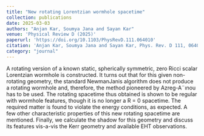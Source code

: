```yaml
---
title: "New rotating Lorentzian wormhole spacetime"
collection: publications
date: 2025-03-03
authors: "Anjan Kar, Soumya Jana and Sayan Kar"
venue: 'Physical Review D (2025)'
paperurl: 'https://doi.org/10.1103/PhysRevD.111.064010'
citation: 'Anjan Kar, Soumya Jana and Sayan Kar, Phys. Rev. D 111, 064010 (2025)'
category: "journal"
---
```


A rotating version of a known static, spherically symmetric, zero Ricci scalar Lorentzian wormhole is constructed. It turns out that for this given non-rotating geometry, the standard NewmanJanis algorithm does not produce a rotating wormhole and, therefore, the method pioneered by Azreg-A¨ınou has to be used. The rotating spacetime thus obtained is shown to be regular with wormhole features, though it is no longer a R = 0 spacetime. The required matter is found to violate the energy conditions, as expected. A few other characteristic properties of this new rotating spacetime are mentioned. Finally, we calculate the shadow for this geometry and discuss its features vis-a-vis the Kerr geometry and available EHT observations.
